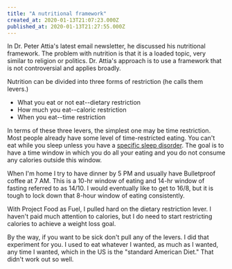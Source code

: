 ```yaml
---
title: "A nutritional framework"
created_at: 2020-01-13T21:07:23.000Z
published_at: 2020-01-13T21:27:55.000Z
---
```

In Dr. Peter Attia's latest email newsletter, he discussed his nutritional framework. The problem with nutrition is that it is a loaded topic, very similar to religion or politics. Dr. Attia's approach is to use a framework that is not controversial and applies broadly. 

Nutrition can be divided into three forms of restriction (he calls them levers.)

*   What you eat or not eat--dietary restriction
*   How much you eat--caloric restriction
*   When you eat--time restriction

In terms of these three levers, the simplest one may be time restriction. Most people already have some level of time-restricted eating. You can't eat while you sleep unless you have a [specific sleep disorder](https://www.sleepapnea.org/not-ordinary-midnight-snack-sleep-related-eating-disorder/). The goal is to have a time window in which you do all your eating and you do not consume any calories outside this window. 

When I'm home I try to have dinner by 5 PM and usually have Bulletproof coffee at 7 AM. This is a 10-hr window of eating and 14-hr window of fasting referred to as 14/10. I would eventually like to get to 16/8, but it is tough to lock down that 8-hour window of eating consistently.

With Project Food as Fuel, I pulled hard on the dietary restriction lever. I haven't paid much attention to calories, but I do need to start restricting calories to achieve a weight loss goal.

By the way, if you want to be sick don't pull any of the levers. I did that experiment for you. I used to eat whatever I wanted, as much as I wanted, any time I wanted, which in the US is the "standard American Diet." That didn't work out so well.
